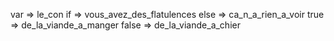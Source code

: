 var => le_con
if => vous_avez_des_flatulences
else => ca_n_a_rien_a_voir
true => de_la_viande_a_manger
false => de_la_viande_a_chier

